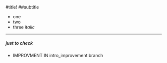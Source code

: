 #title!
##subtitle
* one
* two
* three _italic_
---
##### just to check

* IMPROVMENT IN intro_improvement branch